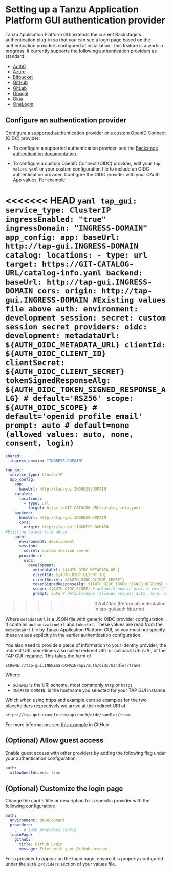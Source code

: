 # Setting up a Tanzu Application Platform GUI authentication provider

Tanzu Application Platform GUI extends the current Backstage's authentication plug-in so that you
can see a login page based on the authentication providers configured at installation.
This feature is a work in progress. It currently supports the following authentication providers
as standard:

- [Auth0](https://backstage.io/docs/auth/auth0/provider)
- [Azure](https://backstage.io/docs/auth/microsoft/provider)
- [Bitbucket](https://backstage.io/docs/auth/bitbucket/provider)
- [GitHub](https://backstage.io/docs/auth/github/provider)
- [GitLab](https://backstage.io/docs/auth/gitlab/provider)
- [Google](https://backstage.io/docs/auth/google/provider)
- [Okta](https://backstage.io/docs/auth/okta/provider)
- [OneLogin](https://backstage.io/docs/auth/onelogin/provider)

## <a id='config-auth-prov'></a> Configure an authentication provider

Configure a supported authentication provider or a custom OpenID Connect (OIDC) provider:

- To configure a supported authentication provider, see the
[Backstage authentication documentation](https://backstage.io/docs/auth/).

- To configure a custom OpenID Connect (OIDC) provider, edit your `tap-values.yaml` or your custom
  configuration file to include an OIDC authentication provider.
  Configure the OIDC provider with your OAuth App values. For example:

<<<<<<< HEAD
    ```yaml
    tap_gui:
      service_type: ClusterIP
      ingressEnabled: "true"
      ingressDomain: "INGRESS-DOMAIN"
      app_config:
        app:
          baseUrl: http://tap-gui.INGRESS-DOMAIN
        catalog:
          locations:
            - type: url
              target: https://GIT-CATALOG-URL/catalog-info.yaml
        backend:
          baseUrl: http://tap-gui.INGRESS-DOMAIN
          cors:
            origin: http://tap-gui.INGRESS-DOMAIN
    #Existing values file above
        auth:
          environment: development
          session:
            secret: custom session secret
          providers:
            oidc:
              development:
                metadataUrl: ${AUTH_OIDC_METADATA_URL}
                clientId: ${AUTH_OIDC_CLIENT_ID}
                clientSecret: ${AUTH_OIDC_CLIENT_SECRET}
                tokenSignedResponseAlg: ${AUTH_OIDC_TOKEN_SIGNED_RESPONSE_ALG} # default='RS256'
                scope: ${AUTH_OIDC_SCOPE} # default='openid profile email'
                prompt: auto # default=none (allowed values: auto, none, consent, login)
    ```
=======
  ```yaml
  shared:
    ingress_domain: "INGRESS-DOMAIN"

  tap_gui:
    service_type: ClusterIP
    app_config:
      app:
        baseUrl: http://tap-gui.INGRESS-DOMAIN
      catalog:
        locations:
          - type: url
            target: https://GIT-CATALOG-URL/catalog-info.yaml
      backend:
        baseUrl: http://tap-gui.INGRESS-DOMAIN
        cors:
          origin: http://tap-gui.INGRESS-DOMAIN
  #Existing values file above
      auth:
        environment: development
        session:
          secret: custom session secret
        providers:
          oidc:
            development:
              metadataUrl: ${AUTH_OIDC_METADATA_URL}
              clientId: ${AUTH_OIDC_CLIENT_ID}
              clientSecret: ${AUTH_OIDC_CLIENT_SECRET}
              tokenSignedResponseAlg: ${AUTH_OIDC_TOKEN_SIGNED_RESPONSE_ALG} # default='RS256'
              scope: ${AUTH_OIDC_SCOPE} # default='openid profile email'
              prompt: auto # default=none (allowed values: auto, none, consent, login)
  ```
>>>>>>> 02d470ec (Reformats indentation in tap-gui/auth.hbs.md)

  Where `metadataUrl` is a JSON file with generic OIDC provider configuration.
  It contains `authorizationUrl` and `tokenUrl`.
  These values are read from the `metadataUrl` file by Tanzu Application Platform GUI,
  so you must not specify these values explicitly in the earlier authentication configuration.

  You also need to provide a piece of information to your identity provider, the
  redirect URI, sometimes also called redirect URL or callback URL/URI, of the
  TAP GUI instance. This takes the form of
  ```
  SCHEME://tap-gui.INGRESS-DOMAIN/api/auth/oidc/handler/frame

  ```

  Where:
  * `SCHEME`: is the URI scheme, most commonly `http` or `https`
  * `INGRESS-DOMAIN`: is the hostname you selected for your TAP GUI instance

  Which when using https and example.com as examples for the two placeholders
  respectively we arrive at the redirect URI of:

  ```
  https://tap-gui.example.com/api/auth/oidc/handler/frame
  ```

  For more information, see
  [this example](https://github.com/backstage/backstage/blob/e4ab91cf571277c636e3e112cd82069cdd6fca1f/app-config.yaml#L333-L347)
  in GitHub.

## <a id='allow-guest-access'></a> (Optional) Allow guest access

Enable guest access with other providers by adding the following flag under your authentication
configuration:

```yaml
auth:
  allowGuestAccess: true
```

## <a id='customize-login'></a> (Optional) Customize the login page

Change the card's title or description for a specific provider with the following configuration:

```yaml
auth:
  environment: development
  providers:
    ... # auth providers config
  loginPage:
    github:
      title: Github Login
      message: Enter with your GitHub account
```

For a provider to appear on the login page, ensure it is properly configured under the `auth.providers`
section of your values file.
